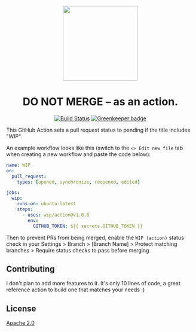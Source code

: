 <p align=center><a href="https://github.com/wip/app/tree/master/assets"><img src="https://github.com/wip/app/raw/master/assets/wip-logo.png" alt="" width="200" height="200"></a></p>

<h1 align="center">DO NOT MERGE – as an action.</h1>

<p align="center">
  <a href="https://travis-ci.com/wip/app" rel="nofollow"><img alt="Build Status" src="https://travis-ci.com/wip/app.svg?branch=master"></a>
  <a href="https://greenkeeper.io/" rel="nofollow"><img src="https://badges.greenkeeper.io/wip/app.svg" alt="Greenkeeper badge"></a>
</p>

This GitHub Action sets a pull request status to pending if the title includes "WIP".

An example workflow looks like this (switch to the <kbd>`<> Edit new file`</kbd> tab when creating a new workflow and paste the code below):

```yml
name: WIP
on:
  pull_request:
    types: [opened, synchronize, reopened, edited]

jobs:
  wip:
    runs-on: ubuntu-latest
    steps:
      - uses: wip/action@v1.0.0
        env:
          GITHUB_TOKEN: ${{ secrets.GITHUB_TOKEN }}
```

Then to prevent PRs from being merged, enable the `WIP (action)` status check in your Settings > Branch > [Branch Name] > Protect matching branches > Require status checks to pass before merging

## Contributing

I don't plan to add more features to it. It's only 10 lines of code, a great reference action to build one that matches your needs :)

## License

[Apache 2.0](LICENSE)
